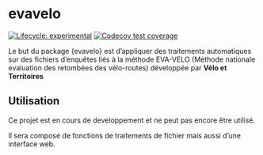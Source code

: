 
<!-- README.md is generated from README.Rmd. Please edit that file -->

# evavelo

<!-- badges: start -->

[![Lifecycle:
experimental](https://img.shields.io/badge/lifecycle-experimental-orange.svg)](https://www.tidyverse.org/lifecycle/#experimental)
[![Codecov test
coverage](https://codecov.io/gh/JMPivette/evavelo/branch/master/graph/badge.svg)](https://codecov.io/gh/JMPivette/evavelo?branch=master)
<!-- badges: end -->

Le but du package {evavelo} est d’appliquer des traitements automatiques
sur des fichiers d’enquêtes liés à la méthode EVA-VELO (Méthode
nationale evaluation des retombées des vélo-routes) développée par
**Vélo et Territoires**

## Utilisation

Ce projet est en cours de developpement et ne peut pas encore être
utilisé.

Il sera composé de fonctions de traitements de fichier mais aussi d’une
interface web.
